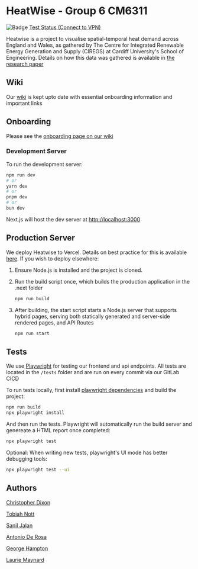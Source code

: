 # HeatWise - Group 6 CM6311

![Badge](https://img.shields.io/badge/PlayWright_Tests-Passing-green)
[Test Status (Connect to VPN)](https://c21048229.gitpages.cardiff.ac.uk/-/cm6311-group-6/-/jobs/136103/artifacts/playwright-report/index.html)

Heatwise is a project to visualise spatial-temporal heat demand across England and Wales, as gathered by The Centre for Integrated Renewable Energy Generation and Supply (CIREGS) at Cardiff University's School of Engineering. Details on how this data was gathered is available in [the research paper](https://www.nature.com/articles/s41597-022-01356-9)

## Wiki

Our [wiki](https://git.cardiff.ac.uk/c21048229/cm6311-group-6/-/wikis/home) is kept upto date with essential onboarding information and important links

## Onboarding

Please see the [onboarding page on our wiki](https://git.cardiff.ac.uk/c21048229/cm6311-group-6/-/wikis/Onboarding-Setup)

### Development Server

To run the development server:

```bash
npm run dev
# or
yarn dev
# or
pnpm dev
# or
bun dev
```

Next.js will host the dev server at [http://localhost:3000](http://localhost:3000)

## Production Server

We deploy Heatwise to Vercel. Details on best practice for this is available [here](https://nextjs.org/learn-pages-router/basics/deploying-nextjs-app/deploy). If you wish to deploy elsewhere:

1. Ensure Node.js is installed and the project is cloned.
2. Run the build script once, which builds the production application in the .next folder

    ```bash
    npm run build
    ```

3. After building, the start script starts a Node.js server that supports hybrid pages, serving both statically generated and server-side rendered pages, and API Routes

    ```bash
    npm run start
    ```

## Tests

We use [Playwright](https://playwright.dev/) for testing our frontend and api endpoints. All tests are located in the `/tests` folder and are run on every commit via our GitLab CICD

To run tests locally, first install [playwright dependencies](https://playwright.dev/docs/browsers) and build the project:

```bash
npm run build
npx playwright install
```

And then run the tests. Playwright will automatically run the build server and genereate a HTML report once completed:

```bash
npx playwright test
```

Optional: When writing new tests, playwright's UI mode has better debugging tools:

```bash
npx playwright test --ui
```



## Authors

[Christopher Dixon](dixonc5@cardiff.ac.uk)

[Tobiah Nott](NottTJ@cardiff.ac.uk)

[Sanil Jalan](jalans1@cardiff.ac.uk)

[Antonio De Rosa](derosaa@cardiff.ac.uk)

[George Hampton](hamptong1@cardiff.ac.uk)

[Laurie Maynard](maynardl1@cardiff.ac.uk)
